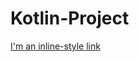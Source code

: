 # Kotlin-Project
[I'm an inline-style link](https://www.simplifiedcoding.net/android-paging-library-tutorial/)
